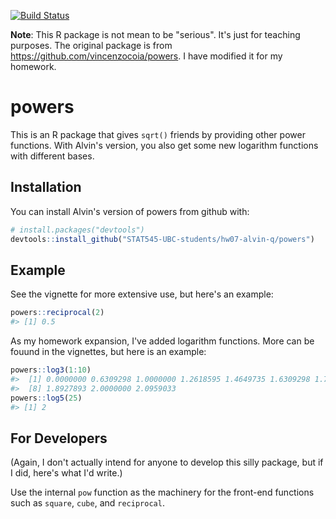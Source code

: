 
<!-- README.md is generated from README.Rmd. Please edit that file -->
[![Build Status](https://travis-ci.org/vincenzocoia/powers.svg?branch=master)](https://travis-ci.org/vincenzocoia/powers)

**Note**: This R package is not mean to be "serious". It's just for teaching purposes. The original package is from <https://github.com/vincenzocoia/powers>. I have modified it for my homework.

powers
======

This is an R package that gives `sqrt()` friends by providing other power functions. With Alvin's version, you also get some new logarithm functions with different bases.

Installation
------------

You can install Alvin's version of powers from github with:

``` r
# install.packages("devtools")
devtools::install_github("STAT545-UBC-students/hw07-alvin-q/powers")
```

Example
-------

See the vignette for more extensive use, but here's an example:

``` r
powers::reciprocal(2)
#> [1] 0.5
```

As my homework expansion, I've added logarithm functions. More can be fouund in the vignettes, but here is an example:

``` r
powers::log3(1:10)
#>  [1] 0.0000000 0.6309298 1.0000000 1.2618595 1.4649735 1.6309298 1.7712437
#>  [8] 1.8927893 2.0000000 2.0959033
powers::log5(25)
#> [1] 2
```

For Developers
--------------

(Again, I don't actually intend for anyone to develop this silly package, but if I did, here's what I'd write.)

Use the internal `pow` function as the machinery for the front-end functions such as `square`, `cube`, and `reciprocal`.
